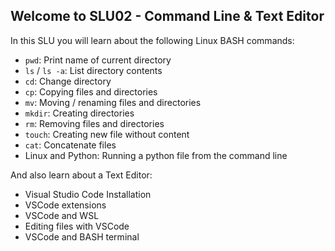 ## Welcome to SLU02 - Command Line & Text Editor

In this SLU you will learn about the following Linux BASH commands:

- `pwd`: Print name of current directory
- `ls` / `ls -a`: List directory contents
- `cd`: Change directory
- `cp`: Copying files and directories
- `mv`: Moving / renaming files and directories
- `mkdir`: Creating directories
- `rm`: Removing files and directories
- `touch`: Creating new file without content
- `cat`: Concatenate files
- Linux and Python: Running a python file from the command line

And also learn about a Text Editor:
- Visual Studio Code Installation
- VSCode extensions
- VSCode and WSL
- Editing files with VSCode
- VSCode and BASH terminal